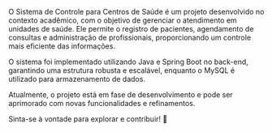 O Sistema de Controle para Centros de Saúde é um projeto desenvolvido no contexto acadêmico, com o objetivo de gerenciar o atendimento em unidades de saúde. Ele permite o registro de pacientes, agendamento de consultas e administração de profissionais, proporcionando um controle mais eficiente das informações.

O sistema foi implementado utilizando Java e Spring Boot no back-end, garantindo uma estrutura robusta e escalável, enquanto o MySQL é utilizado para armazenamento de dados.

Atualmente, o projeto está em fase de desenvolvimento e pode ser aprimorado com novas funcionalidades e refinamentos.

Sinta-se à vontade para explorar e contribuir! 🚀
